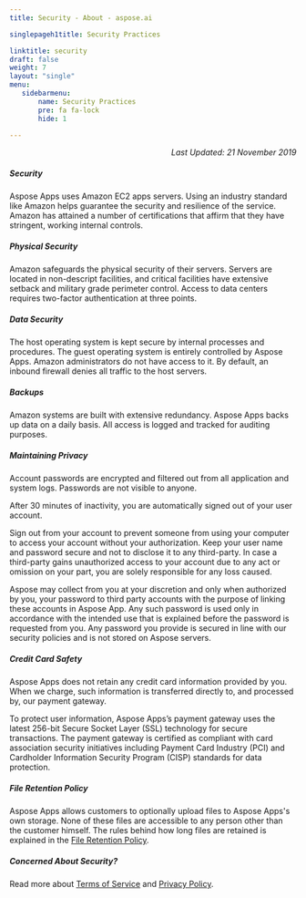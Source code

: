 ```yaml
---
title: Security - About - aspose.ai

singlepageh1title: Security Practices

linktitle: security
draft: false
weight: 7
layout: "single"
menu:
   sidebarmenu: 
       name: Security Practices
       pre: fa fa-lock
       hide: 1

---
```


<p style="text-align: right;"><em>Last Updated: 21 November 2019</em></p>

<div class="clearall"> </div><div class="box1 row"><div class="col-md-12">

##### Security

Aspose Apps uses Amazon EC2 apps servers. Using an industry standard like Amazon helps guarantee the security and resilience of the service. Amazon has attained a number of certifications that affirm that they have stringent, working internal controls.

 </div> </div><div class="box1 row"><div class="col-md-12">
 
 ##### Physical Security

Amazon safeguards the physical security of their servers. Servers are located in non-descript facilities, and critical facilities have extensive setback and military grade perimeter control. Access to data centers requires two-factor authentication at three points.

 </div> </div><div class="box1 row"><div class="col-md-12">
 
 ##### Data Security

The host operating system is kept secure by internal processes and procedures. The guest operating system is entirely controlled by Aspose Apps. Amazon administrators do not have access to it. By default, an inbound firewall denies all traffic to the host servers.

 </div> </div><div class="box1 row"><div class="col-md-12">
 
 ##### Backups

Amazon systems are built with extensive redundancy. Aspose Apps backs up data on a daily basis. All access is logged and tracked for auditing purposes.

 </div> </div><div class="box1 row"><div class="col-md-12">
 
 ##### Maintaining Privacy

Account passwords are encrypted and filtered out from all application and system logs. Passwords are not visible to anyone.

After 30 minutes of inactivity, you are automatically signed out of your user account.

Sign out from your account to prevent someone from using your computer to access your account without your authorization. Keep your user name and password secure and not to disclose it to any third-party. In case a third-party gains unauthorized access to your account due to any act or omission on your part, you are solely responsible for any loss caused.

Aspose may collect from you at your discretion and only when authorized by you, your password to third party accounts with the purpose of linking these accounts in Aspose App. Any such password is used only in accordance with the intended use that is explained before the password is requested from you. Any password you provide is secured in line with our security policies and is not stored on Aspose servers.

 </div> </div><div class="box1 row"><div class="col-md-12">
 
 ##### Credit Card Safety

Aspose Apps does not retain any credit card information provided by you. When we charge, such information is transferred directly to, and processed by, our payment gateway.

To protect user information, Aspose Apps’s payment gateway uses the latest 256-bit Secure Socket Layer (SSL) technology for secure transactions. The payment gateway is certified as compliant with card association security initiatives including Payment Card Industry (PCI) and Cardholder Information Security Program (CISP) standards for data protection.

 </div> </div><div class="box1 row"><div class="col-md-12">
 
 ##### File Retention Policy

Aspose Apps allows customers to optionally upload files to Aspose Apps's own storage. None of these files are accessible to any person other than the customer himself. The rules behind how long files are retained is explained in the [File Retention Policy](/legal/file-retention-policy).

 </div> </div><div class="box1 row"><div class="col-md-12">
 
 ##### Concerned About Security?

Read more about [Terms of Service](/legal/tos) and [Privacy Policy](/legal/privacy-policy). 
<!-- Do you have a question, concern, or comment about Aspose Apps security that's not covered here? [Ask on the support forums](https://forum.aspose.ai/). -->

 </div></div>
